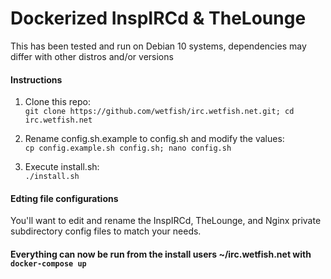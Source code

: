 # Dockerized InspIRCd & TheLounge

This has been tested and run on Debian 10 systems, dependencies may differ with other distros and/or versions

#### Instructions
1. Clone this repo:   
`git clone https://github.com/wetfish/irc.wetfish.net.git; cd irc.wetfish.net`

2. Rename config.sh.example to config.sh and modify the values:  
`cp config.example.sh config.sh; nano config.sh`

3. Execute install.sh:  
`./install.sh`

#### Edting file configurations
You'll want to edit and rename the InspIRCd, TheLounge, and Nginx private subdirectory config files to match your needs.

#### Everything can now be run from the install users ~/irc.wetfish.net with ``docker-compose up``
